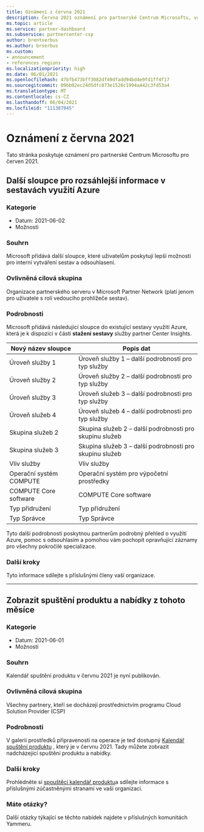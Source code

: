```yaml
---
title: Oznámení z června 2021
description: Června 2021 oznámení pro partnerské Centrum Microsoftu, včetně nových možností, propagačních akcí, nabídek, trhů nebo změn stávajících nabídek.
ms.topic: article
ms.service: partner-dashboard
ms.subservice: partnercenter-csp
author: brentserbus
ms.author: brserbus
ms.custom:
- announcement
- references_regions
ms.localizationpriority: high
ms.date: 06/01/2021
ms.openlocfilehash: 47bfb473bff3082df49dfadd94bd4e9fd1ff4f17
ms.sourcegitcommit: 09bb02ec24d5dfc873e1528c1994a442c3fd53a4
ms.translationtype: MT
ms.contentlocale: cs-CZ
ms.lasthandoff: 06/04/2021
ms.locfileid: "111387945"
---
```

# <a name="june-2021-announcements"></a>Oznámení z června 2021

Tato stránka poskytuje oznámení pro partnerské Centrum Microsoftu pro červen 2021.

## <a name="additional-columns-for-richer-information-in-azure-usage-reports"></a><a name="2"></a>Další sloupce pro rozsáhlejší informace v sestavách využití Azure

### <a name="categories"></a>Kategorie

- Datum: 2021-06-02
- Možnosti

### <a name="summary"></a>Souhrn

Microsoft přidává další sloupce, které uživatelům poskytují lepší možnosti pro interní vytváření sestav a odsouhlasení.

### <a name="impacted-audience"></a>Ovlivněná cílová skupina

Organizace partnerského serveru v Microsoft Partner Network (platí jenom pro uživatele s rolí vedoucího prohlížeče sestav).

### <a name="details"></a>Podrobnosti

Microsoft přidává následující sloupce do existující sestavy využití Azure, která je k dispozici v části **stažení sestavy** služby partner Center Insights.

| Nový název sloupce | Popis dat |
|----------------|---------------------|
| Úroveň služby 1 | Úroveň služby 1 – další podrobnosti pro typ služby |
| Úroveň služby 2 | Úroveň služby 2 – další podrobnosti pro typ služby |
| Úroveň služby 3 | Úroveň služeb 3 – další podrobnosti pro typ služby |
| Úroveň služeb 4 | Úroveň služeb 4 – další podrobnosti pro typ služby |
| Skupina služeb 2 | Skupina služeb 2 – další podrobnosti pro skupinu služeb |
| Skupina služeb 3 | Skupina služeb 3 – další podrobnosti pro skupinu služeb |
| Vliv služby | Vliv služby |
| Operační systém COMPUTE | Operační systém pro výpočetní prostředky |
| COMPUTE Core software | COMPUTE Core software |
| Typ přidružení | Typ přidružení |
| Typ Správce | Typ Správce |

Tyto další podrobnosti poskytnou partnerům podrobný přehled o využití Azure, pomoc s odsouhlasím a pomohou vám pochopit opravňující záznamy pro všechny pokročilé specializace.

### <a name="next-steps"></a>Další kroky

Tyto informace sdílejte s příslušnými členy vaší organizace.

________________
## <a name="view-this-months-product-launches-and-offers"></a><a name="1"></a>Zobrazit spuštění produktu a nabídky z tohoto měsíce

### <a name="categories"></a>Kategorie

- Datum: 2021-06-01
- Možnosti

### <a name="summary"></a>Souhrn

Kalendář spuštění produktu v červnu 2021 je nyní publikován.

### <a name="impacted-audience"></a>Ovlivněná cílová skupina

Všechny partnery, kteří se docházejí prostřednictvím programu Cloud Solution Provider (CSP)

### <a name="details"></a>Podrobnosti

V galerii prostředků připravenosti na operace je teď dostupný [Kalendář spuštění produktu](https://partner.microsoft.com/resources/collection/product-launch-calendar-collection#/) , který je v červnu 2021. Tady můžete zobrazit nadcházející spuštění produktu a nabídky.

### <a name="next-steps"></a>Další kroky

Prohlédněte si [spouštěcí kalendář produktu](https://partner.microsoft.com/resources/collection/product-launch-calendar-collection#/)a sdílejte informace s příslušnými zúčastněnými stranami ve vaší organizaci.  

### <a name="questions"></a>Máte otázky?

Další otázky týkající se těchto nabídek najdete v příslušných komunitách Yammeru.